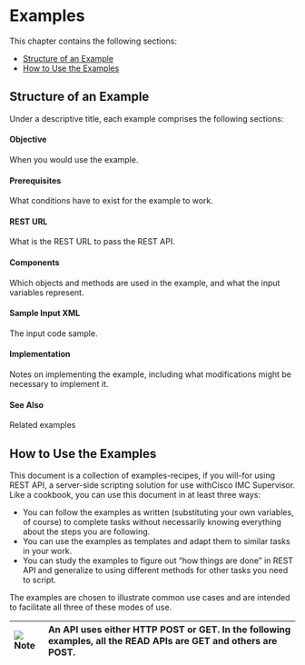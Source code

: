 # Examples

This chapter contains the following sections:

* [Structure of an Example](https://www.cisco.com/c/en/us/td/docs/unified_computing/ucs/Cisco-IMC-Sup/api_cookbook/2-2/b_Cisco_IMC_Supervisor_REST_API_Cookbook_22/b_Cisco_IMC_Supervisor_REST_API_Cookbook_21_chapter_01.html#reference_120B94E07C974158A1B1BD79FFD72800)
* [How to Use the Examples](https://www.cisco.com/c/en/us/td/docs/unified_computing/ucs/Cisco-IMC-Sup/api_cookbook/2-2/b_Cisco_IMC_Supervisor_REST_API_Cookbook_22/b_Cisco_IMC_Supervisor_REST_API_Cookbook_21_chapter_01.html#concept_143BA17B4FA8489299AAACE4FFE49CF8)

## Structure of an Example

Under a descriptive title, each example comprises the following sections:

#### Objective

When you would use the example.

#### Prerequisites

What conditions have to exist for the example to work.

#### REST URL

What is the REST URL to pass the REST API.

#### Components

Which objects and methods are used in the example, and what the input variables represent.

#### Sample Input XML

The input code sample.

#### Implementation

Notes on implementing the example, including what modifications might be necessary to implement it.

#### See Also

Related examples

## How to Use the Examples

This document is a collection of examples-recipes, if you will-for using REST API, a server-side scripting solution for use withCisco IMC Supervisor. Like a cookbook, you can use this document in at least three ways:

* You can follow the examples as written \(substituting your own variables, of course\) to complete tasks without necessarily knowing everything about the steps you are following.
* You can use the examples as templates and adapt them to similar tasks in your work.
* You can study the examples to figure out “how things are done” in REST API and generalize to using different methods for other tasks you need to script.



The examples are chosen to illustrate common use cases and are intended to facilitate all three of these modes of use.

| ![](https://www.cisco.com/c/dam/en/us/td/i/templates/note.gif)**Note** | An API uses either HTTP POST or GET. In the following examples, all the READ APIs are GET and others are POST. |
| :--- | :--- |




